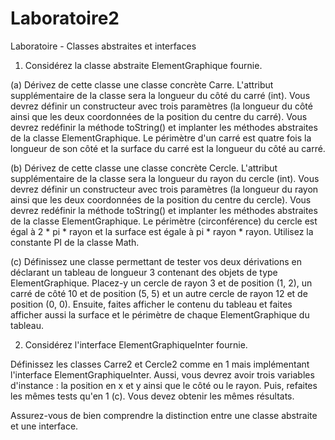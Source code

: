 # Laboratoire2

Laboratoire - Classes abstraites et interfaces

1. Considérez la classe abstraite ElementGraphique fournie.
  
  (a) Dérivez de cette classe une classe concrète Carre. L'attribut supplémentaire de la classe sera la longueur
      du côté du carré (int). Vous devrez définir un constructeur avec trois paramètres (la longueur du côté
      ainsi que les deux coordonnées de la position du centre du carré). Vous devrez redéfinir la méthode
      toString() et implanter les méthodes abstraites de la classe ElementGraphique. Le périmètre
      d'un carré est quatre fois la longueur de son côté et la surface du carré est la longueur du côté au carré.
  
  (b) Dérivez de cette classe une classe concrète Cercle. L'attribut supplémentaire de la classe sera la
      longueur du rayon du cercle (int). Vous devrez définir un constructeur avec trois paramètres (la longueur
      du rayon ainsi que les deux coordonnées de la position du centre du cercle). Vous devrez redéfinir la
      méthode toString() et implanter les méthodes abstraites de la classe ElementGraphique. Le
      périmètre (circonférence) du cercle est égal à 2 * pi * rayon et la surface est égale à pi *
      rayon * rayon. Utilisez la constante PI de la classe Math.

  (c) Définissez une classe permettant de tester vos deux dérivations en déclarant un tableau de longueur 3
      contenant des objets de type ElementGraphique. Placez-y un cercle de rayon 3 et de position (1, 2),
      un carré de côté 10 et de position (5, 5) et un autre cercle de rayon 12 et de position (0, 0). Ensuite, faites
      afficher le contenu du tableau et faites afficher aussi la surface et le périmètre de chaque
      ElementGraphique du tableau.

2. Considérez l'interface ElementGraphiqueInter fournie.

  Définissez les classes Carre2 et Cercle2 comme en 1 mais implémentant l'interface
  ElementGraphiqueInter. Aussi, vous devrez avoir trois variables d'instance : la position en x et y ainsi
  que le côté ou le rayon. Puis, refaites les mêmes tests qu'en 1 (c). Vous devez obtenir les mêmes résultats.

Assurez-vous de bien comprendre la distinction entre une classe abstraite et une interface.
